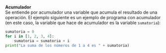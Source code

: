 **Acumulador**<br>
Se entiende por acumulador una variable que acumula el resultado de una operación. El ejemplo siguiente es un ejemplo de programa con acumulador (en este caso, la variable que hace de acumulador es la variable `sumatoria`):<br>

``` python
sumatoria = 0
for i in [1, 2, 3, 4]:
    sumatoria = sumatoria + i
print("La suma de los números de 1 a 4 es " + sumatoria)
```
